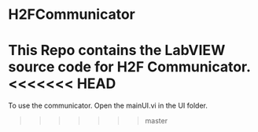 # H2FCommunicator
This Repo contains the LabVIEW source code for H2F Communicator. 
<<<<<<< HEAD
=======

To use the communicator. Open the mainUI.vi in the UI folder.
>>>>>>> master
